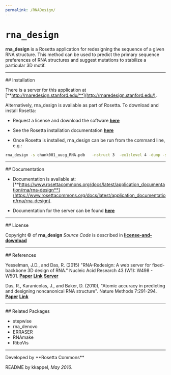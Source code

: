 ```yaml
---
permalink: /RNADesign/
---
```


# <samp>rna_design</samp>

**rna_design** is a Rosetta application for redesigning the sequence of a given RNA structure. This method can be used to predict the primary sequence preferences of RNA structures and suggest mutations to stabilize a particular 3D motif.

<hr/>
## Installation

There is a server for this application at [**http://rnaredesign.stanford.edu/**](http://rnaredesign.stanford.edu/).

Alternatively, rna_design is available as part of Rosetta. To download and install Rosetta:

- Request a license and download the software [**here**](https://www.rosettacommons.org/software/license-and-download)

- See the Rosetta installation documentation [**here**](https://www.rosettacommons.org/docs/latest/getting_started/Getting-Started)

- Once Rosetta is installed, rna_design can be run from the command line, e.g.:

```bash
rna_design -s chunk001_uucg_RNA.pdb   -nstruct 3  -ex1:level 4 -dump -score:weights farna/rna_hires.wts
```

<hr/>
## Documentation

* Documentation is available at: [**https://www.rosettacommons.org/docs/latest/application_documentation/rna/rna-design**](https://www.rosettacommons.org/docs/latest/application_documentation/rna/rna-design).

* Documentation for the server can be found [**here**](http://rnaredesign.stanford.edu/res/html/Tutorial.html)

<hr/>
## License

Copyright &copy; of **rna_design** _Source Code_ is described in [**license-and-download**](https://www.rosettacommons.org/software/license-and-download)

<hr/>
## References

Yesselman, J.D., and Das, R. (2015) "RNA-Redesign: A web server for fixed-backbone 3D design of RNA." Nucleic Acid Research 43 (W1): W498 - W501. [**Paper**](https://daslab.stanford.edu/site_data/pub_pdf/2015_Yesselman_NAR.pdf) [**Link**](http://nar.oxfordjournals.org/content/43/W1/W498) [**Server**](http://rnaredesign.stanford.edu/)

Das, R., Karanicolas, J., and Baker, D. (2010), "Atomic accuracy in predicting and designing noncanonical RNA structure". Nature Methods 7:291-294. [**Paper**](http://web.stanford.edu/~rhiju/DasKaranicolasBaker2010ALL.pdf) [**Link**](http://www.nature.com/nmeth/journal/v7/n4/abs/nmeth.1433.html)

<hr/>
## Related Packages

* stepwise
* rna_denovo
* ERRASER
* RNAmake
* RiboVis


<hr/>
Developed by **Rosetta Commons**

README by kkappel, *May 2016*.

